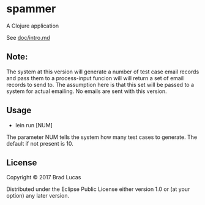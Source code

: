 # spammer

A Clojure application

See [doc/intro.md](doc/intro.md)

## Note:

The system at this version will generate a number of test case email records and pass them to a process-input funcion will will return a set of email records to send to. The assumption here is that this set will be passed to a system for actual emailing. No emails are sent with this version.

## Usage

- lein run [NUM]

The parameter NUM tells the system how many test cases to generate. The default if not present is 10.


## License

Copyright © 2017 Brad Lucas

Distributed under the Eclipse Public License either version 1.0 or (at
your option) any later version.
